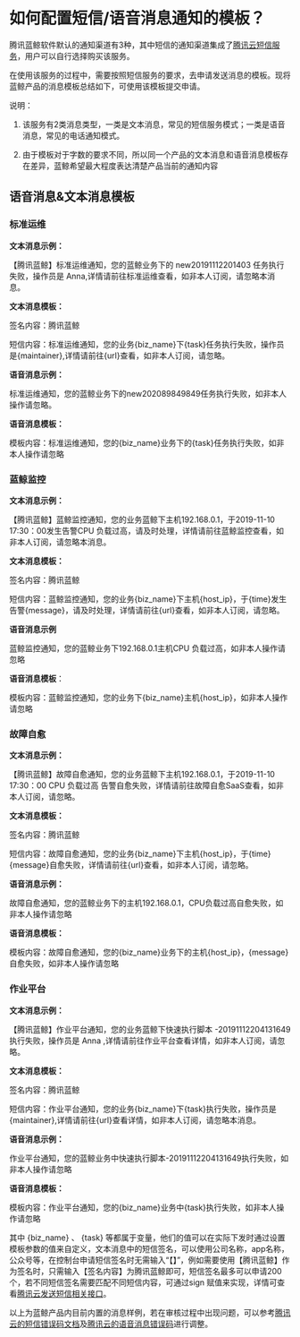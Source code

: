 # 如何配置短信/语音消息通知的模板？

腾讯蓝鲸软件默认的通知渠道有3种，其中短信的通知渠道集成了[腾讯云短信服务](https://cloud.tencent.com/product/sms)，用户可以自行选择购买该服务。

在使用该服务的过程中，需要按照短信服务的要求，去申请发送消息的模板。现将蓝鲸产品的消息模板总结如下，可使用该模板提交申请。

说明：

1. 该服务有2类消息类型，一类是文本消息，常见的短信服务模式；一类是语音消息，常见的电话通知模式。

2. 由于模板对于字数的要求不同，所以同一个产品的文本消息和语音消息模板存在差异，蓝鲸希望最大程度表达清楚产品当前的通知内容

## 语音消息&文本消息模板

### 标准运维

**文本消息示例：**

【腾讯蓝鲸】标准运维通知，您的蓝鲸业务下的 new20191112201403 任务执行失败，操作员是 Anna,详情请前往标准运维查看，如非本人订阅，请忽略本消息。

**文本消息模板：**

签名内容：腾讯蓝鲸

短信内容：标准运维通知，您的业务{biz_name}下{task}任务执行失败，操作员是{maintainer},详情请前往{url}查看，如非本人订阅，请忽略。

**语音消息示例：**

标准运维通知，您的蓝鲸业务下的new202089849849任务执行失败，如非本人操作请忽略。

**语音消息模板：**

模板内容：标准运维通知，您的{biz_name}业务下的{task}任务执行失败，如非本人操作请忽略

### 蓝鲸监控

**文本消息示例：**

【腾讯蓝鲸】蓝鲸监控通知，您的业务蓝鲸下主机192.168.0.1，于2019-11-10 17:30：00发生告警CPU 负载过高，请及时处理，详情请前往蓝鲸监控查看，如非本人订阅，请忽略本消息。

**文本消息模板：**

签名内容：腾讯蓝鲸

短信内容：蓝鲸监控通知，您的业务{biz_name}下主机{host_ip}，于{time}发生告警{message}，请及时处理，详情请前往{url}查看，如非本人订阅，请忽略。

**语音消息示例**

蓝鲸监控通知，您的蓝鲸业务下192.168.0.1主机CPU 负载过高，如非本人操作请忽略

**语音消息模板**：

模板内容：蓝鲸监控通知，您的业务下{biz_name}主机{host_ip}，如非本人操作请忽略

### 故障自愈

**文本消息示例：**

【腾讯蓝鲸】故障自愈通知，您的业务蓝鲸下主机192.168.0.1，于2019-11-10 17:30：00 CPU 负载过高 告警自愈失败，详情请前往故障自愈SaaS查看，如非本人订阅，请忽略。

**文本消息模板：**

签名内容：腾讯蓝鲸

短信内容：故障自愈通知，您的业务{biz_name}下主机{host_ip}，于{time}{message}自愈失败，详情请前往{url}查看，如非本人订阅，请忽略。

**语音消息示例：**

故障自愈通知，您的蓝鲸业务下的主机192.168.0.1，CPU负载过高自愈失败，如非本人操作请忽略

**语音消息模板：**

模板内容：故障自愈通知，您的{biz_name}业务下的主机{host_ip}，{message}自愈失败，如非本人操作请忽略

### 作业平台

**文本消息示例：**

【腾讯蓝鲸】作业平台通知，您的业务蓝鲸下快速执行脚本 -20191112204131649 执行失败，操作员是 Anna ,详情请前往作业平台查看详情，如非本人订阅，请忽略。

**文本消息模板：**

签名内容：腾讯蓝鲸

短信内容：作业平台通知，您的业务{biz_name}下{task}执行失败，操作员是{maintainer},详情请前往{url}查看详情，如非本人订阅，请忽略本消息。

**语音消息示例：**

作业平台通知，您的蓝鲸业务中快速执行脚本-20191112204131649执行失败，如非本人操作请忽略

**语音消息模板：**

模板内容：作业平台通知，您的{biz_name}业务中{task}执行失败，如非本人操作请忽略


其中 {biz_name} 、 {task} 等都属于变量，他们的值可以在实际下发时通过设置模板参数的值来自定义，文本消息中的短信签名，可以使用公司名称，app名称，公众号等，在控制台申请短信签名时无需输入“【】”，例如需要使用【腾讯蓝鲸】作为签名时，只需输入【签名内容】为腾讯蓝鲸即可，短信签名最多可以申请200个，若不同短信签名需要匹配不同短信内容，可通过sign 赋值来实现，详情可查看[腾讯云发送短信相关接口](https://cloud.tencent.com/document/product/382/38778)。

以上为蓝鲸产品内目前内置的消息样例，若在审核过程中出现问题，可以参考[腾讯云的短信错误码文档](https://cloud.tencent.com/document/product/382/3771#.E9.94.99.E8.AF.AF.E7.A0.81.E5.88.97.E8.A1.A8)及[腾讯云的语音消息错误码](https://cloud.tencent.com/document/product/1128/37531)进行调整。
